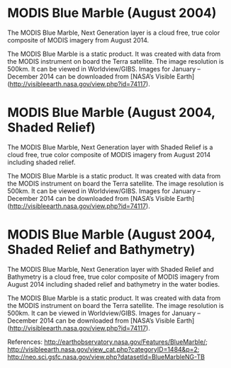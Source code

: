 # MODIS Blue Marble (August 2004)
The MODIS Blue Marble, Next Generation layer is a cloud free, true color composite of MODIS imagery from August 2014. 

The MODIS Blue Marble is a static product. It was created with data from the MODIS instrument on board the Terra satellite. The image resolution is 500km. It can be viewed in Worldview/GIBS. Images for January – December 2014 can be downloaded from [NASA’s Visible Earth] (http://visibleearth.nasa.gov/view.php?id=74117). 

# MODIS Blue Marble (August 2004, Shaded Relief)
The MODIS Blue Marble, Next Generation layer with Shaded Relief is a cloud free, true color composite of MODIS imagery from August 2014 including shaded relief. 

The MODIS Blue Marble is a static product. It was created with data from the MODIS instrument on board the Terra satellite. The image resolution is 500km. It can be viewed in Worldview/GIBS. Images for January – December 2014 can be downloaded from [NASA’s Visible Earth] (http://visibleearth.nasa.gov/view.php?id=74117). 

# MODIS Blue Marble (August 2004, Shaded Relief and Bathymetry)
The MODIS Blue Marble, Next Generation layer with Shaded Relief and Bathymetry is a cloud free, true color composite of MODIS imagery from August 2014 including shaded relief and bathymetry in the water bodies. 

The MODIS Blue Marble is a static product. It was created with data from the MODIS instrument on board the Terra satellite. The image resolution is 500km. It can be viewed in Worldview/GIBS. Images for January – December 2014 can be downloaded from [NASA’s Visible Earth] (http://visibleearth.nasa.gov/view.php?id=74117). 

References: <http://earthobservatory.nasa.gov/Features/BlueMarble/>; <http://visibleearth.nasa.gov/view_cat.php?categoryID=1484&p=2>; <http://neo.sci.gsfc.nasa.gov/view.php?datasetId=BlueMarbleNG-TB>
